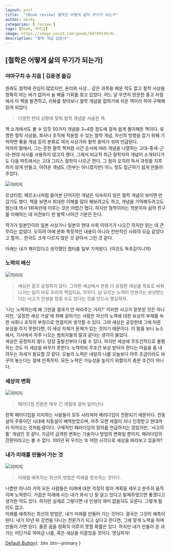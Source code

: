 ```yaml
---
layout: post
title:  "[Book review] 철학은 어떻게 삶의 무기가 되는가"
author: becky
categories: [ review ]
tags: [book, 독후감]
image: https://image.yes24.com/goods/68749139/XL
description: "철학 개념 입문서"
---
```


## [철학은 어떻게 삶의 무기가 되는가]  
### 야마구치 슈 지음 | 김윤경 옮김  


원래도 철학에 관심이 많았지만, 윤리와 사상... 같은 과목을 배운 적도 없고 철학 사상을 정확히 아는 바가 없어서 늘 배울 기회를 찾고 있었다. 어느 날 우연히 방문한 중고 서점에서 이 책을 발견하고, 리뷰를 찾아보니 철학 개념을 접하기에 쉬운 책이라 하여 구매해 읽게 되었다.  


> 다양한 현대 상황에 맞춰 철학 개념을 서술한 책.  

책 소개에서도 볼 수 있듯 50가지 개념을 3~4장 정도에 걸쳐 쉽게 풀이해둔 책이다. 유명한 철학 사상들, 회사나 조직에 적용할 수 있는 철학 개념, 자신의 방향을 잡기 위해 기억하면 좋을 개념 등의 분류로 여러 사상가의 철학 용어가 섞여 언급된다.  
저자의 말에서, 그는 흔한 철학 책처럼 시간 순서에 따라 개념을 나열하는 고대-중세-근대-현대 서사를 사용하지 않고자 했다. 그래서 비교적 최근 철학자의 개념이 소개되다가도 다음 파트에서는 고대 그리스 철학이 나오곤 한다. 그 점이 오히려 독서 과정을 지루하지 않게 만들고, 어려운 개념도 (전부는 아니겠지만) 어느 정도 접근하기 쉽게 만들어주었다.  



![이미지](https://i.imgur.com/uvlrMjE.png)  

르상티망, 페르소나처럼 들어본 단어지만 개념은 익숙하지 않은 철학 개념이 보이면 반갑기도 했다. 책을 보면서 최대한 이해를 많이 해보려고도 하고, 개념을 기억해두려고도 했는데 역시 1회독만에 이루는 것은 어렵긴 했다. 하지만 철학이라는 학문이자 삶의 친구를 이해하는 데 이전보다 한 발짝 나아간 기분은 든다.  

작가가 일본인이라 일본 사상가나 일본의 현대 사회 이야기가 나오긴 하지만 읽는 데 큰 무리는 없었다. 오히려 아예 문화 특징적인 내용이 아니라 전반적인 사회의 모습 같았다고 할까... 한국도 크게 다르지 않은 것 같아서 그런 것 같다.  


아래는 내가 재미있다고 생각했던 챕터를 일부 가져왔다. (이것도 독후감이니까)  


### 노력의 배신

![이미지](https://i.imgur.com/Dw2b9UH.png)  

> 세상은 결코 공정하지 않다. 그러한 세상에서 한층 더 공정한 세상을 목표로 싸워 나가는 일이 바로 우리의 책임이요, 의무다. 남 모르는 노력이 언젠가는 보상받는다는 사고가 인생을 망칠 수도 있다는 것을 반드시 명심하자.

'나는 노력하는데 왜 그만큼 결과가 안 따라주는 거지?' 이러한 사고가 잘못된 것은 아니지만, '공정한 세상 가설'에 취해 살아가는 사람은 자신의 노력에 대한 보상의 부재를 속한 사회나 조직의 부정으로 연결지어 생각할 수 있다. 그야 세상은 공정한데 그에 따른 보상을 주지 못한다면, 이 세상 자체가 문제가 있는 것이기 때문이다. 이 말을 보니 뉴스에서, 기사에서 자주 나오는 범죄자들의 말과 같다는 생각이 들었다.  
세상은 공정하지 않다. 당장 출발선부터 다를 수 있다. 하지만 세상에 무조건적으로 불평하는 것도 이 세상을 바꾸지 못한다. 노력하되 무조건 보상 받아야 한다는 마음을 좀 내려두는 자세가 필요할 것 같다. 오늘의 노력은 내일의 나를 오늘보다 아주 조금이라도 바꾸어 놓는다는 점에 만족하자. 모든 노력은 가능성을 높이기 위함이지 충분 조건이 아니다.


### 세상의 변화

![이미지](https://i.imgur.com/ULqZY4r.png)

> 패러다임 전환은 매우 긴 세월에 걸쳐 일어난다.  

한쪽 패러다임을 지지하는 사람들이 모두 사라져야 패러다임이 전환되기 때문이다. 천동설이 주류이던 시대에 지동설이 배척받았으며, 아주 오랜 세월이 지나 인정받고 현대까지 이어오는 것처럼 말이다. 구체적인 패러다임의 정의를 언급하지는 않았지만, '사고의 틀' 개념인 것 같다. 지금의 급격한 변화는 기술이나 방법의 변화일 뿐이지, 패러다임의 전환이라고는 볼 수 없다. 100년 뒤 우리는 또 어떤 시각으로 세상을 바라보고 있을까?  


### 내가 미래를 만들어 가는 것

![이미지](https://i.imgur.com/4ZRAUYf.png)  

> 미래를 예측하는 최선의 방법은 미래를 창조하는 것이다.  

나뿐만 아니라 거의 모든 사람들은 미래에 대한 걱정이 많아 계획을 세우고 분주히 움직이며 노력한다. 가끔은 미래에 사는 내가 와서 넌 잘 살고 있다고 말해주었으면 좋겠다고 생각한 적도 있다. 하지만 실제로 그렇다면 내 인생이 재미 없을지도 모른다. 그렇게 될 리도 없고.  
미래를 예측하는 최선의 방법은, 내가 미래를 만들어 가는 것이다. 결국은 그것이 예측이 된다. 내가 10년 뒤 강연을 다니는 전문가가 되고 싶다고 한다면, 그에 맞게 노력을 하며 만들어 가면 된다. 물론 꿈을 정확히 이루지 못할 확률은 있다. 하지만 내가 만들어 온 과거는 어딘가로 하여금 나를, 혹은 세상을 이끌었을 것이다. 명심하자!  




[Default Button](#){: .btn .btn--primary }  

